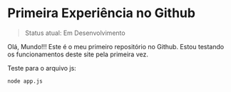 <h1>Primeira Experiência no Github</h1>

> Status atual: Em Desenvolvimento

Olá, Mundo!!! Este é o meu primeiro repositório no Github. Estou testando os funcionamentos deste site pela primeira vez.

Teste para o arquivo js:

```
node app.js
```
